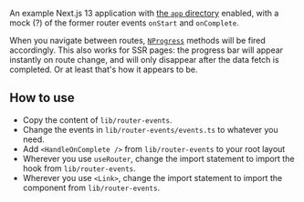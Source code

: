An example Next.js 13 application with [the `app` directory](https://nextjs.org/docs/app/building-your-application/routing) enabled, with a mock (?) of the former router events `onStart` and `onComplete`.

When you navigate between routes, [`NProgress`](https://ricostacruz.com/nprogress) methods will be fired accordingly. This also works for SSR pages: the progress bar will appear instantly on route change, and will only disappear after the data fetch is completed. Or at least that's how it appears to be.

## How to use

- Copy the content of `lib/router-events`.
- Change the events in `lib/router-events/events.ts` to whatever you need.
- Add `<HandleOnComplete />` from `lib/router-events` to your root layout
- Wherever you use `useRouter`, change the import statement to import the hook from `lib/router-events`.
- Wherever you use `<Link>`, change the import statement to import the component from `lib/router-events`.
